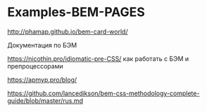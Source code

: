 # Examples-BEM-PAGES
http://phamap.github.io/bem-card-world/

Документация по БЭМ

https://nicothin.pro/idiomatic-pre-CSS/ как работать с БЭМ и препроцессорами

https://apmyp.pro/blog/

https://github.com/lancedikson/bem-css-methodology-complete-guide/blob/master/rus.md
